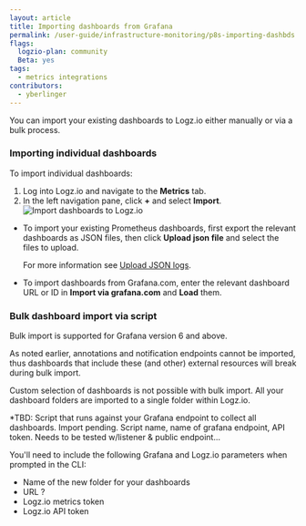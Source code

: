 ```yaml
---
layout: article
title: Importing dashboards from Grafana 
permalink: /user-guide/infrastructure-monitoring/p8s-importing-dashbds.html
flags:
  logzio-plan: community
  Beta: yes
tags:
  - metrics integrations
contributors:
  - yberlinger
---
```


You can import your existing dashboards to Logz.io either manually or via a bulk process. 


### Importing individual dashboards

To import individual dashboards: 

1. Log into Logz.io and navigate to the **Metrics** tab.
2. In the left navigation pane, click **+** and select **Import**.
![Import dashboards to Logz.io](https://dytvr9ot2sszz.cloudfront.net/logz-docs/grafana/p8simport-dashboards.png)

  - To import your existing Prometheus dashboards, first export the relevant dashboards as JSON files, then click **Upload json file** and select the files to upload. 
    
    For more information see [Upload JSON logs]({{site.baseurl}}/user-guide/shipping/log-sources/json-uploads.html). 
  - To import dashboards from Grafana.com, enter the relevant dashboard URL or ID in **Import via grafana.com** and **Load** them. 

### Bulk dashboard import via script 

Bulk import is supported for Grafana version 6 and above.

As noted earlier, annotations and notification endpoints cannot be imported, thus dashboards that include these (and other) external resources will break during bulk import.

Custom selection of dashboards is not possible with bulk import. All your dashboard folders are imported to a single folder within Logz.io.

*TBD: Script that runs against your Grafana endpoint to collect all dashboards. Import pending.
Script name, name of grafana endpoint, API token. Needs to be tested w/listener & public endpoint...

You'll need to include the following Grafana and Logz.io parameters when prompted in the CLI: 

* Name of the new folder for your dashboards
* URL ? 
* Logz.io metrics token
* Logz.io API token
